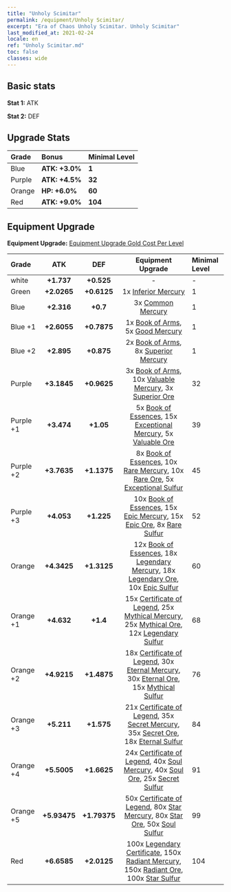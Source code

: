 ```yaml
---
title: "Unholy Scimitar"
permalink: /equipment/Unholy Scimitar/
excerpt: "Era of Chaos Unholy Scimitar. Unholy Scimitar"
last_modified_at: 2021-02-24
locale: en
ref: "Unholy Scimitar.md"
toc: false
classes: wide
---
```


## Basic stats
 **Stat 1:** ATK

 **Stat 2:** DEF

## Upgrade Stats

  |     Grade    |   Bonus | Minimal Level | 
  |:-------------|:--------|:--------------| 
  | Blue | **ATK: +3.0%** | **1** | 
  | Purple | **ATK: +4.5%** | **32** | 
  | Orange | **HP: +6.0%** | **60** | 
  | Red | **ATK: +9.0%** | **104** | 


## Equipment Upgrade
 **Equipment Upgrade:** [Equipment Upgrade Gold Cost Per Level](/equipment/EquipmentUpgradeCostPerLevel/) 

  |          Grade      | ATK | DEF | Equipment Upgrade | Minimal Level |
  |:--------------------|:---------:|:---------:|:----------------:|:--------------|
  | white | **+1.737** | **+0.525** | - | - |
  | Green | **+2.0265** | **+0.6125** | 1x [Inferior Mercury](/Items/mat_27/) | 1 |
  | Blue | **+2.316** | **+0.7** | 3x [Common Mercury](/Items/mat_65/) | 1 |
  | Blue +1 | **+2.6055** | **+0.7875** | 1x [Book of Arms](/Items/mat_32/), 5x [Good Mercury](/Items/mat_102/) | 1 |
  | Blue +2 | **+2.895** | **+0.875** | 2x [Book of Arms](/Items/mat_71/), 8x [Superior Mercury](/Items/mat_15/) | 1 |
  | Purple | **+3.1845** | **+0.9625** | 3x [Book of Arms](/Items/mat_6/), 10x [Valuable Mercury](/Items/mat_58/), 3x [Superior Ore](/Items/mat_13/) | 32 |
  | Purple +1 | **+3.474** | **+1.05** | 5x [Book of Essences](/Items/mat_44/), 15x [Exceptional Mercury](/Items/mat_91/), 5x [Valuable Ore](/Items/mat_55/) | 39 |
  | Purple +2 | **+3.7635** | **+1.1375** | 8x [Book of Essences](/Items/mat_84/), 10x [Rare Mercury](/Items/mat_29/), 10x [Rare Ore](/Items/mat_2/), 5x [Exceptional Sulfur](/Items/mat_1/) | 45 |
  | Purple +3 | **+4.053** | **+1.225** | 10x [Book of Essences](/Items/mat_20/), 15x [Epic Mercury](/Items/mat_70/), 15x [Epic Ore](/Items/mat_42/), 8x [Rare Sulfur](/Items/mat_46/) | 52 |
  | Orange | **+4.3425** | **+1.3125** | 12x [Book of Essences](/Items/mat_60/), 18x [Legendary Mercury](/Items/mat_3/), 18x [Legendary Ore](/Items/mat_81/), 10x [Epic Sulfur](/Items/mat_83/) | 60 |
  | Orange +1 | **+4.632** | **+1.4** | 15x [Certificate of Legend](/Items/mat_96/), 25x [Mythical Mercury](/Items/mat_50/), 25x [Mythical Ore](/Items/mat_23/), 12x [Legendary Sulfur](/Items/mat_18/) | 68 |
  | Orange +2 | **+4.9215** | **+1.4875** | 18x [Certificate of Legend](/Items/mat_25/), 30x [Eternal Mercury](/Items/mat_62/), 30x [Eternal Ore](/Items/mat_36/), 15x [Mythical Sulfur](/Items/mat_35/) | 76 |
  | Orange +3 | **+5.211** | **+1.575** | 21x [Certificate of Legend](/Items/mat_38/), 35x [Secret Mercury](/Items/mat_22/), 35x [Secret Ore](/Items/mat_99/), 18x [Eternal Sulfur](/Items/mat_97/) | 84 |
  | Orange +4 | **+5.5005** | **+1.6625** | 24x [Certificate of Legend](/Items/mat_100/), 40x [Soul Mercury](/Items/mat_34/), 40x [Soul Ore](/Items/mat_8/), 25x [Secret Sulfur](/Items/mat_7/) | 91 |
  | Orange +5 | **+5.93475** | **+1.79375** | 50x [Certificate of Legend](/Items/mat_11/), 80x [Star Mercury](/Items/mat_98/), 80x [Star Ore](/Items/mat_72/), 50x [Soul Sulfur](/Items/mat_73/) | 99 |
  | Red | **+6.6585** | **+2.0125** | 100x [Legendary Certificate](/Items/mat_76/), 150x [Radiant Mercury](/Items/mat_24/), 150x [Radiant Ore](/Items/mat_88/), 100x [Star Sulfur](/Items/mat_101/) | 104 |

